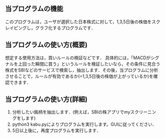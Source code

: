 ## 当プログラムの機能
このプログラムは，ユーザが選択した日本株式に対して，1,3,5日後の株価をスクレイピングし，グラフ化するプログラムです．

## 当プログラムの使い方(概要)
想定する使用方法は，買いルールの検証などです．
具体的には，「MACDがシグナルを上回った瞬間に買う」というルールを検証したいなら，その条件に見合う株式をSBIなどのサービスで検索し，抽出します．その後，当プログラムに分析させることで，ルールが有効であるか(=1,3,5日後の株価が上がっているか)を確認できます．

## 当プログラムの使い方(詳細)
1. 分析したい銘柄を抽出します．(例えば，SBIの株アプリでmyスクリーニングをします)
2. python3 kabu.pyによりプログラムを実行します。GUIに従ってください．
3. 5日以上後に，再度プログラムを実行します．
